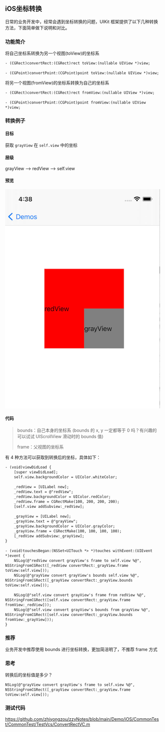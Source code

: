 ## iOS坐标转换

日常的业务开发中，经常会遇到坐标转换的问题，UIKit 框架提供了以下几种转换方法，下面简单做下说明和对比。

### 功能简介

将自己坐标系转换为另一个视图(toView)的坐标系

```objc
- (CGRect)convertRect:(CGRect)rect toView:(nullable UIView *)view;

- (CGPoint)convertPoint:(CGPoint)point toView:(nullable UIView *)view;
```

将另一个视图(fromView)的坐标系转换为自己的坐标系

```objc
- (CGRect)convertRect:(CGRect)rect fromView:(nullable UIView *)view;

- (CGPoint)convertPoint:(CGPoint)point fromView:(nullable UIView *)view;
```

### 转换例子

#### 目标
获取 `grayView` 在 `self.view` 中的坐标

#### 层级
grayView --> redView --> self.view

#### 预览
<img src="../imgs/conver_rect.jpg">

#### 代码
> bounds：自己本身的坐标系 (bounds 的 x, y 一定都等于 0 吗？有兴趣的可以试试 UIScrollView 滑动时的 bounds 值)
> 
> frame：父视图的坐标系

有 4 种方法可以获取到转换后的坐标，具体如下：

```objc
- (void)viewDidLoad {
    [super viewDidLoad];
    self.view.backgroundColor = UIColor.whiteColor;
    
    _redView = [UILabel new];
    _redView.text = @"redView";
    _redView.backgroundColor = UIColor.redColor;
    _redView.frame = CGRectMake(100, 200, 200, 200);
    [self.view addSubview:_redView];
    
    _grayView = [UILabel new];
    _grayView.text = @"grayView";
    _grayView.backgroundColor = UIColor.grayColor;
    _grayView.frame = CGRectMake(100, 100, 100, 100);
    [_redView addSubview:_grayView];
}

- (void)touchesBegan:(NSSet<UITouch *> *)touches withEvent:(UIEvent *)event {
    NSLog(@"redView convert grayView's frame to self.view %@", NSStringFromCGRect([_redView convertRect:_grayView.frame toView:self.view]));
    NSLog(@"grayView convert grayView's bounds self.view %@", NSStringFromCGRect([_grayView convertRect:_grayView.bounds toView:self.view]));
    
    NSLog(@"self.view convert grayView's frame from redView %@", NSStringFromCGRect([self.view convertRect:_grayView.frame fromView:_redView]));
    NSLog(@"self.view convert grayView's bounds from grayView %@", NSStringFromCGRect([self.view convertRect:_grayView.bounds fromView:_grayView]));
}
```

### 推荐
业务开发中推荐使用 bounds 进行坐标转换，更加简洁明了，不推荐 frame 方式

### 思考
转换后的坐标值是多少？

```objc
NSLog(@"grayView convert grayView's frame to self.view %@", NSStringFromCGRect([_grayView convertRect:_grayView.frame toView:self.view]));
```

### 测试代码
https://github.com/zhiyongzou/zzyNotes/blob/main/Demo/iOS/CommonTest/CommonTest/TestVcs/ConvertRectVC.m
